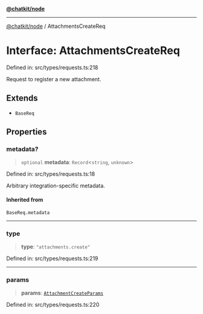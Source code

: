 [**@chatkit/node**](../README.md)

***

[@chatkit/node](../README.md) / AttachmentsCreateReq

# Interface: AttachmentsCreateReq

Defined in: src/types/requests.ts:218

Request to register a new attachment.

## Extends

- `BaseReq`

## Properties

### metadata?

> `optional` **metadata**: `Record`\<`string`, `unknown`\>

Defined in: src/types/requests.ts:18

Arbitrary integration-specific metadata.

#### Inherited from

`BaseReq.metadata`

***

### type

> **type**: `"attachments.create"`

Defined in: src/types/requests.ts:219

***

### params

> **params**: [`AttachmentCreateParams`](AttachmentCreateParams.md)

Defined in: src/types/requests.ts:220
